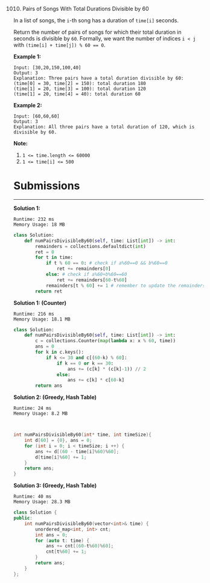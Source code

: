 1010. Pairs of Songs With Total Durations Divisible by 60

In a list of songs, the `i`-th song has a duration of `time[i]` seconds. 

Return the number of pairs of songs for which their total duration in seconds is divisible by `60`.  Formally, we want the number of indices `i < j` with `(time[i] + time[j]) % 60 == 0`.

 

**Example 1:**
```
Input: [30,20,150,100,40]
Output: 3
Explanation: Three pairs have a total duration divisible by 60:
(time[0] = 30, time[2] = 150): total duration 180
(time[1] = 20, time[3] = 100): total duration 120
(time[1] = 20, time[4] = 40): total duration 60
```

**Example 2:**
```
Input: [60,60,60]
Output: 3
Explanation: All three pairs have a total duration of 120, which is divisible by 60.
``` 

**Note:**

1. `1 <= time.length <= 60000`
1. `1 <= time[i] <= 500`

# Submissions
---
**Solution 1:**
```
Runtime: 232 ms
Memory Usage: 18 MB
```
```python
class Solution:
    def numPairsDivisibleBy60(self, time: List[int]) -> int:
        remainders = collections.defaultdict(int)
        ret = 0
        for t in time:
            if t % 60 == 0: # check if a%60==0 && b%60==0
                ret += remainders[0]
            else: # check if a%60+b%60==60
                ret += remainders[60-t%60]
            remainders[t % 60] += 1 # remember to update the remainders
        return ret
```

**Solution 1: (Counter)**
```
Runtime: 216 ms
Memory Usage: 18.1 MB
```
```python
class Solution:
    def numPairsDivisibleBy60(self, time: List[int]) -> int:
        c = collections.Counter(map(lambda x: x % 60, time))
        ans = 0
        for k in c.keys():
            if k <= 30 and c[(60-k) % 60]:
                if k == 0 or k == 30:
                    ans += (c[k] * (c[k]-1)) // 2
                else:
                    ans += c[k] * c[60-k]
        return ans     
```

**Solution 2: (Greedy, Hash Table)**
```
Runtime: 24 ms
Memory Usage: 8.2 MB
```
```c


int numPairsDivisibleBy60(int* time, int timeSize){
    int d[60] = {0}, ans = 0;
    for (int i = 0; i < timeSize; i ++) {
        ans += d[(60 - time[i]%60)%60];
        d[time[i]%60] += 1;
    }
    return ans;
}
```

**Solution 3: (Greedy, Hash Table)**
```
Runtime: 40 ms
Memory Usage: 28.3 MB
```
```c++
class Solution {
public:
    int numPairsDivisibleBy60(vector<int>& time) {
        unordered_map<int, int> cnt;
        int ans = 0;
        for (auto t: time) {
            ans += cnt[(60-t%60)%60];
            cnt[t%60] += 1;
        }
        return ans;
    }
};
```
